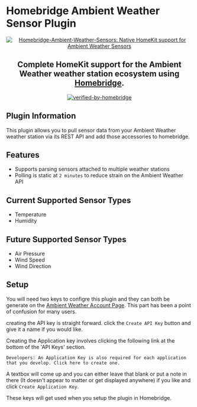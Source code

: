 # Homebridge Ambient Weather Sensor Plugin

<SPAN ALIGN="CENTER" STYLE="text-align:center">
<DIV ALIGN="CENTER" STYLE="text-align:center">

[![Homebridge-Ambient-Weather-Sensors: Native HomeKit support for Ambient Weather Sensors](https://raw.githubusercontent.com/peledies/homebridge-ambient-weather-sensors/main/images/homebridge_ambient_weather.png)](https://github.com/peledies/homebridge-ambient-weather-sensors)


## Complete HomeKit support for the Ambient Weather weather station ecosystem using [Homebridge](https://homebridge.io).

[![verified-by-homebridge](https://img.shields.io/badge/homebridge-verified-blueviolet?color=%23491F59&style=for-the-badge&logoColor=%23FFFFFF&logo=homebridge)](https://github.com/homebridge/homebridge/wiki/Verified-Plugins)

</DIV>
</SPAN>


## Plugin Information
This plugin allows you to pull sensor data from your Ambient Weather weather station via its REST API and add those accessories to homebridge.

## Features
- Supports parsing sensors attached to multiple weather stations
- Polling is static at `2 minutes` to reduce strain on the Ambient Weather API

## Current Supported Sensor Types
- Temperature
- Humidity

## Future Supported Sensor Types
- Air Pressure
- Wind Speed
- Wind Direction

## Setup
You will need two keys to configre this plugin and they can both be generate on the [Ambient Weather Account Page](https://ambientweather.net/account). This part has been a point of confusion for many users.

creating the API key is straight forward. click the `Create API Key` button and give it a name if you would like.

Creating the Application key involves clicking the following link at the bottom of the 'API Keys' section.

`Developers: An Application Key is also required for each application that you develop. Click here to create one.`

A textbox will come up and you can either leave that blank or put a note in there (It doesn't appear to matter or get displayed anywhere) if you like and click `Create Application Key`.

These keys will get used when you setup the plugin in Homebridge.
